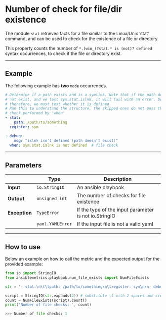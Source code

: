 # Number of check for file/dir existence

The module ```stat``` retrieves facts for a file similar to the Linux/Unix ‘stat’ command, and can be used to check for the existence of a file or directory. 

This property counts the number of ```*.(win_)?stat.* is (not)? defined``` syntax occurrences, to check if the file or directory exist.

---


## Example
The following example has **two** ```mode``` occurrences.

``` yaml
# Determine if a path exists and is a symlink. Note that if the path does
# not exist, and we test sym.stat.islnk, it will fail with an error. So
# therefore, we must test whether it is defined.
# Run this to understand the structure, the skipped ones do not pass the
# check performed by 'when'
- stat:
    path: /path/to/something
  register: sym

- debug:
    msg: "islnk isn't defined (path doesn't exist)"
  when: sym.stat.islnk is not defined  # file check

```

---

## Parameters

|                |Type            |Description |
|----------------|----------------|-------------------|
| **Input**      | ```io.StringIO```    |An ansible playbook|
| **Output**     | ```unsigned int```   |The number of checks for file existence |
| **Exception**  | ```TypeError```      |If the type of the input parameter is not io.StringIO |
|                | ```yaml.YAMLError``` |If the input file is not a valid yaml | 

---

## How to use
Below an example on how to call the metric and the expected output for the provided example:

```python
from io import StringIO
from ansiblemetrics.playbook.num_file_exists import NumFileExists

str = '- stat:\n\t\tpath: /path/to/something\n\tregister: sym\n\n- debug:\n\t\tmsg: "islnk is not defined (path does not exist)"\n\twhen: sym.stat.islnk is not defined'

script = StringIO(str.expands(2)) # substitute \t with 2 spaces and create the StringIO object
count = NumFileExists(script).count()
print('Number of file checks: ', count)

>>> Number of file checks: 1
```